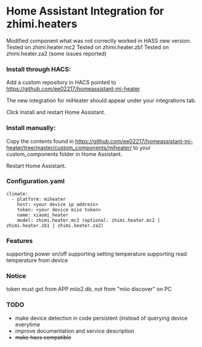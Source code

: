 # Home Assistant Integration for zhimi.heaters
  Modified component what was not correctly worked in HASS new version.
  Tested on zhimi.heater.mc2
  Tested on zhimi.heater.zb1
  Tested on zhimi.heater.za2 (some issues reported)



### Install through HACS:

Add a custom repository in HACS pointed to https://github.com/ee02217/homeassistant-mi-heater

The new integration for miHeater should appear under your integrations tab.

Click Install and restart Home Assistant.

### Install manually:

Copy the contents found in https://github.com/ee02217/homeassistant-mi-heater/tree/master/custom_components/miheater/ to your custom_components folder in Home Assistant.

Restart Home Assistant.

### Configuration.yaml

````
climate:
  - platform: miheater
    host: <your device ip address>
    token: <your device miio token>
    name: xiaomi_heater
    model: zhimi.heater.mc2 (optional: zhimi.heater.mc2 | zhimi.heater.zb1 | zhimi.heater.za2)
````


### Features

  supporting power on/off
  supporting setting temperature
  supporting read temperature from device



### Notice
token must got from APP miio2.db, not from "miio discover" on PC

### TODO

- make device detection in code persistent (instead of querying device everytime
- improve documentation and service description
- <s>make hacs compatible</s>
